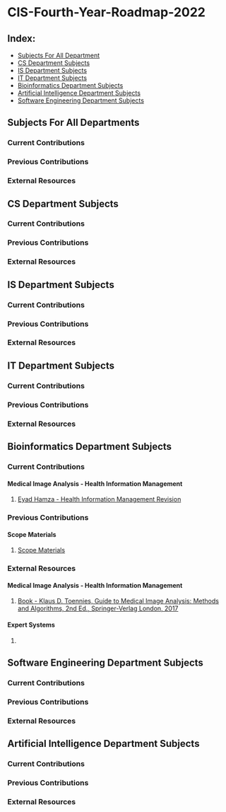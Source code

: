 # CIS-Fourth-Year-Roadmap-2022

## Index:
- [Subjects For All Department](#Subjects-For-All-Department)
- [CS Department Subjects](#CS-Department-Subjects)
- [IS Department Subjects](#IS-Department-Subjects)
- [IT Department Subjects](#IT-Department-Subjects)
- [Bioinformatics Department Subjects](#Bioinformatics-Department-Subjects)
- [Artificial Intelligence Department Subjects](#Artificial-Intelligence-Department-Subjects)
- [Software Engineering Department Subjects](#Software-Engineering-Department-Subjects)


## Subjects For All Departments

### Current Contributions


### Previous Contributions


### External Resources 




## CS Department Subjects

### Current Contributions


### Previous Contributions


### External Resources 


## IS Department Subjects

### Current Contributions


### Previous Contributions

### External Resources 


## IT Department Subjects

### Current Contributions


### Previous Contributions



### External Resources 

## Bioinformatics Department Subjects

### Current Contributions
#### Medical Image Analysis - Health Information Management
1. [Eyad Hamza - Health Information Management Revision](https://www.youtube.com/playlist?list=PLIzoD6CTXb3-8wtWh-bRXYPZ9zIDCa_Qd)


### Previous Contributions

#### Scope Materials
1. [Scope Materials](https://drive.google.com/drive/folders/1pxVJmjnKlQVVTPiGWsU55BKSzfSOEQqs)


### External Resources 

#### Medical Image Analysis - Health Information Management
1. [Book - Klaus D. Toennies, Guide to Medical Image Analysis: Methods
and Algorithms, 2nd Ed., Springer-Verlag London, 2017](https://link.springer.com/book/10.1007/978-1-4471-7320-5)



#### Expert Systems
1. 

## Software Engineering Department Subjects

### Current Contributions


### Previous Contributions


### External Resources 

## Artificial Intelligence Department Subjects

### Current Contributions


### Previous Contributions


### External Resources 


